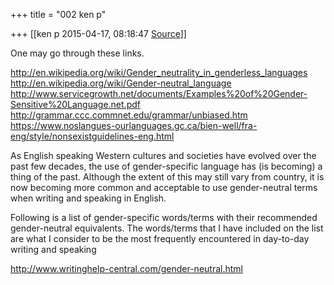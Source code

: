 +++
title = "002 ken p"

+++
[[ken p	2015-04-17, 08:18:47 [Source](https://groups.google.com/g/samskrita/c/5KuKZ9Fro2Q)]]



One may go through these links.  
  
<http://en.wikipedia.org/wiki/Gender_neutrality_in_genderless_languages>  
<http://en.wikipedia.org/wiki/Gender-neutral_language>  
<http://www.servicegrowth.net/documents/Examples%20of%20Gender-Sensitive%20Language.net.pdf>  
<http://grammar.ccc.commnet.edu/grammar/unbiased.htm>  
<https://www.noslangues-ourlanguages.gc.ca/bien-well/fra-eng/style/nonsexistguidelines-eng.html>  
  
  
  
As English speaking Western cultures and societies have evolved over the past few decades, the use of gender-specific language has (is becoming) a thing of the past. Although the extent of this may still vary from country, it is now becoming more common and acceptable to use gender-neutral terms when writing and speaking in English.  
  
Following is a list of gender-specific words/terms with their recommended gender-neutral equivalents. The words/terms that I have included on the list are what I consider to be the most frequently encountered in day-to-day writing and speaking  
  
<http://www.writinghelp-central.com/gender-neutral.html>  
  
  

